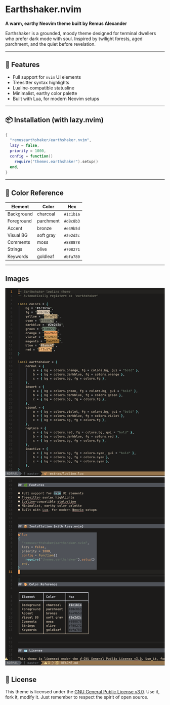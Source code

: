 # Earthshaker.nvim

**A warm, earthy Neovim theme built by Remus Alexander**

Earthshaker is a grounded, moody theme designed for terminal dwellers who prefer dark mode with soul. Inspired by twilight forests, aged parchment, and the quiet before revelation.

---

## 🌿 Features

- Full support for `nvim` UI elements
- Treesitter syntax highlights
- Lualine-compatible statusline
- Minimalist, earthy color palette
- Built with Lua, for modern Neovim setups

---

## 📦 Installation (with lazy.nvim)

```lua
{
  "remusearthshaker/earthshaker.nvim",
  lazy = false,
  priority = 1000,
  config = function()
    require("themes.earthshaker").setup()
  end,
}
```

---

## 🎨 Color Reference

| Element    | Color     | Hex       |
| ---------- | --------- | --------- |
| Background | charcoal  | `#1c1b1a` |
| Foreground | parchment | `#d8c8b3` |
| Accent     | bronze    | `#e49b5d` |
| Visual BG  | soft gray | `#2e2d2c` |
| Comments   | moss      | `#888878` |
| Strings    | olive     | `#708271` |
| Keywords   | goldleaf  | `#bfa780` |

---

## Images

![Earthshaker Lua Preview](assets/earthshakerlua.png)
![Earthshaker Markdown Preview](assets/earthshakermarkdown.png)

## 🪪 License

This theme is licensed under the [GNU General Public License v3.0](LICENSE). Use it, fork it, modify it. Just remember to respect the spirit of open source.
